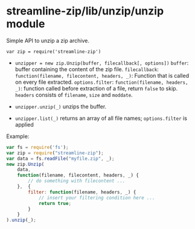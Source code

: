 
# streamline-zip/lib/unzip/unzip module

Simple API to unzip a zip archive.

`var zip = require('streamline-zip')`

* `unzipper = new zip.Unzip(buffer, filecallback[, options])` 
  `buffer`: buffer containing the content of the zip file. 
  `filecallback`: `function(filename, filecontent, headers, _)`: Function that is called on every file extracted. 
  `options.filter`: `function(filename, headers, _)`: function called before extraction of a file, return `false` to skip. 
  `headers` consists of `filename`, `size` and `moddate`. 

* `unzipper.unzip(_)` 
  unzips the buffer.

* `unzipper.list(_)` 
  returns an array of all file names; `options.filter` is applied 

Example:

``` javascript
var fs = require('fs');
var zip = require("streamline-zip");
var data = fs.readFile("myfile.zip", _);
new zip.Unzip(
	data, 
	function(filename, filecontent, headers, _) {
		// do something with filecontent ...
	},	{
		filter: function(filename, headers, _) {
			// insert your filtering condition here ...
			return true;
		}
	}
).unzip(_);
```
